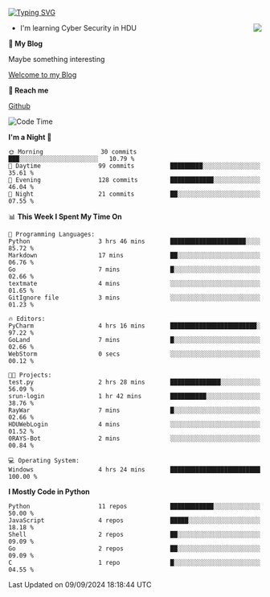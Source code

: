 [![Typing SVG](https://readme-typing-svg.herokuapp.com?font=Fira+Code&pause=1000&random=false&width=450&height=60&lines=Hello+%F0%9F%91%8B%F0%9F%8F%BB;I'm+JBNRZ)](https://git.io/typing-svg)

<a href="#">
  <img align="right" src="https://github-readme-stats.vercel.app/api?username=JBNRZ&show_icons=true&bg_color=15,f2f7fd,E0EAFC" />
</a>

- I'm learning Cyber Security in HDU

 **🌱 My Blog**

Maybe something interesting

[Welcome to my Blog](https://jbnrz.com.cn/)

 **💬 Reach me** 

[Github](https://github.com/JBNRZ)


<!--START_SECTION:waka-->
![Code Time](http://img.shields.io/badge/Code%20Time-658%20hrs%2012%20mins-blue)

**I'm a Night 🦉** 

```text
🌞 Morning                30 commits          ███░░░░░░░░░░░░░░░░░░░░░░   10.79 % 
🌆 Daytime                99 commits          █████████░░░░░░░░░░░░░░░░   35.61 % 
🌃 Evening                128 commits         ████████████░░░░░░░░░░░░░   46.04 % 
🌙 Night                  21 commits          ██░░░░░░░░░░░░░░░░░░░░░░░   07.55 % 
```


📊 **This Week I Spent My Time On** 

```text
💬 Programming Languages: 
Python                   3 hrs 46 mins       █████████████████████░░░░   85.72 % 
Markdown                 17 mins             ██░░░░░░░░░░░░░░░░░░░░░░░   06.76 % 
Go                       7 mins              █░░░░░░░░░░░░░░░░░░░░░░░░   02.66 % 
textmate                 4 mins              ░░░░░░░░░░░░░░░░░░░░░░░░░   01.65 % 
GitIgnore file           3 mins              ░░░░░░░░░░░░░░░░░░░░░░░░░   01.23 % 

🔥 Editors: 
PyCharm                  4 hrs 16 mins       ████████████████████████░   97.22 % 
GoLand                   7 mins              █░░░░░░░░░░░░░░░░░░░░░░░░   02.66 % 
WebStorm                 0 secs              ░░░░░░░░░░░░░░░░░░░░░░░░░   00.12 % 

🐱‍💻 Projects: 
test.py                  2 hrs 28 mins       ██████████████░░░░░░░░░░░   56.09 % 
srun-login               1 hr 42 mins        ██████████░░░░░░░░░░░░░░░   38.76 % 
RayWar                   7 mins              █░░░░░░░░░░░░░░░░░░░░░░░░   02.66 % 
HDUWebLogin              4 mins              ░░░░░░░░░░░░░░░░░░░░░░░░░   01.52 % 
0RAYS-Bot                2 mins              ░░░░░░░░░░░░░░░░░░░░░░░░░   00.84 % 

💻 Operating System: 
Windows                  4 hrs 24 mins       █████████████████████████   100.00 % 
```

**I Mostly Code in Python** 

```text
Python                   11 repos            ████████████░░░░░░░░░░░░░   50.00 % 
JavaScript               4 repos             █████░░░░░░░░░░░░░░░░░░░░   18.18 % 
Shell                    2 repos             ██░░░░░░░░░░░░░░░░░░░░░░░   09.09 % 
Go                       2 repos             ██░░░░░░░░░░░░░░░░░░░░░░░   09.09 % 
C                        1 repo              █░░░░░░░░░░░░░░░░░░░░░░░░   04.55 % 
```




 Last Updated on 09/09/2024 18:18:44 UTC
<!--END_SECTION:waka-->
